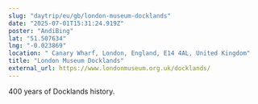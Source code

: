 ```yaml
---
slug: "daytrip/eu/gb/london-museum-docklands"
date: "2025-07-01T15:31:24.919Z"
poster: "AndiBing"
lat: "51.507634"
lng: "-0.023869"
location: " Canary Wharf, London, England, E14 4AL, United Kingdom"
title: "London Museum Docklands"
external_url: https://www.londonmuseum.org.uk/docklands/
---
```

400 years of Docklands history.